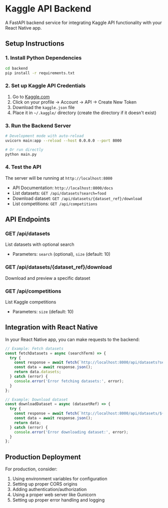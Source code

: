 # Kaggle API Backend

A FastAPI backend service for integrating Kaggle API functionality with your React Native app.

## Setup Instructions

### 1. Install Python Dependencies
```bash
cd backend
pip install -r requirements.txt
```

### 2. Set up Kaggle API Credentials
1. Go to [Kaggle.com](https://www.kaggle.com/)
2. Click on your profile → Account → API → Create New Token
3. Download the `kaggle.json` file
4. Place it in `~/.kaggle/` directory (create the directory if it doesn't exist)

### 3. Run the Backend Server
```bash
# Development mode with auto-reload
uvicorn main:app --reload --host 0.0.0.0 --port 8000

# Or run directly
python main.py
```

### 4. Test the API
The server will be running at `http://localhost:8000`

- API Documentation: `http://localhost:8000/docs`
- List datasets: `GET /api/datasets?search=food`
- Download dataset: `GET /api/datasets/{dataset_ref}/download`
- List competitions: `GET /api/competitions`

## API Endpoints

### GET /api/datasets
List datasets with optional search
- Parameters: `search` (optional), `size` (default: 10)

### GET /api/datasets/{dataset_ref}/download
Download and preview a specific dataset

### GET /api/competitions
List Kaggle competitions
- Parameters: `size` (default: 10)

## Integration with React Native

In your React Native app, you can make requests to the backend:

```javascript
// Example: Fetch datasets
const fetchDatasets = async (searchTerm) => {
  try {
    const response = await fetch(`http://localhost:8000/api/datasets?search=${searchTerm}`);
    const data = await response.json();
    return data.datasets;
  } catch (error) {
    console.error('Error fetching datasets:', error);
  }
};

// Example: Download dataset
const downloadDataset = async (datasetRef) => {
  try {
    const response = await fetch(`http://localhost:8000/api/datasets/${datasetRef}/download`);
    const data = await response.json();
    return data;
  } catch (error) {
    console.error('Error downloading dataset:', error);
  }
};
```

## Production Deployment

For production, consider:
1. Using environment variables for configuration
2. Setting up proper CORS origins
3. Adding authentication/authorization
4. Using a proper web server like Gunicorn
5. Setting up proper error handling and logging
